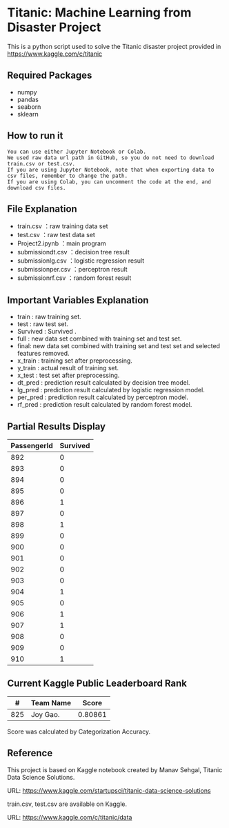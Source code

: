 # Titanic: Machine Learning from Disaster Project

This is a python script used to solve the Titanic disaster project provided in https://www.kaggle.com/c/titanic

## Required Packages
- numpy
- pandas
- seaborn
- sklearn

## How to run it
```
You can use either Jupyter Notebook or Colab. 
We used raw data url path in GitHub, so you do not need to download train.csv or test.csv. 
If you are using Jupyter Notebook, note that when exporting data to csv files, remember to change the path. 
If you are using Colab, you can uncomment the code at the end, and download csv files. 
```

## File Explanation
- train.csv ：raw training data set
- test.csv ：raw test data set
- Project2.ipynb ：main program
- submissiondt.csv ：decision tree result
- submissionlg.csv ：logistic regression result
- submissionper.csv ：perceptron result
- submissionrf.csv ：random forest result

## Important Variables Explanation
- train : raw training set.
- test : raw test set.
- Survived : Survived .
- full : new data set combined with training set and test set.
- final: new data set combined with training set and test set and selected features removed.
- x_train : training set after preprocessing.
- y_train : actual result of training set.
- x_test : test set after preprocessing.
- dt_pred : prediction result calculated by decision tree model.
- lg_pred : prediction result calculated by logistic regression model.
- per_pred : prediction result calculated by perceptron  model.
- rf_pred : prediction result calculated by random forest model.


## Partial Results Display

|PassengerId   |Survived    |
|--------------|------------|
|892           |0           |
|893           |0           |
|894           |0           |
|895           |0           |
|896           |1           |
|897           |0           |
|898           |1           |
|899           |0           |
|900           |0           |
|901           |0           |
|902           |0           |
|903           |0           |
|904           |1           |
|905           |0           |
|906           |1           |
|907           |1           |
|908           |0           |
|909           |0           |
|910           |1           |


## Current Kaggle Public Leaderboard Rank

|#    |Team Name    |Score    |
|-----|-------------|---------|
| 825 | Joy Gao.    | 0.80861 |

Score was calculated by Categorization Accuracy.

## Reference
This project is based on Kaggle notebook created by Manav Sehgal, Titanic Data Science Solutions. 

URL: https://www.kaggle.com/startupsci/titanic-data-science-solutions

train.csv, test.csv are available on Kaggle. 

URL: https://www.kaggle.com/c/titanic/data
